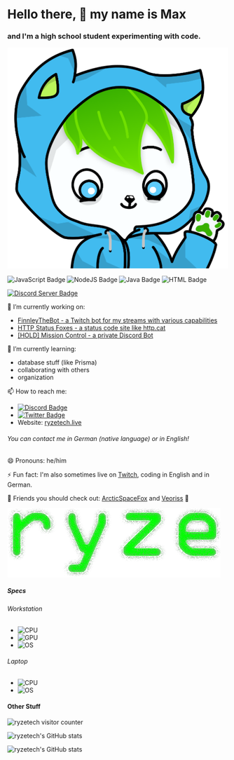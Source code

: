 # Hello there, 👋 my name is Max

### and I'm a high school student experimenting with code.

![my fursona](https://github.com/ryzetech/ryzetech/blob/main/RyzeFoxSmoll.png)

![JavaScript Badge](https://img.shields.io/badge/JavaScript-323330?style=for-the-badge&logo=javascript&logoColor=F7DF1E)
![NodeJS Badge](https://img.shields.io/badge/Node.js-43853D?style=for-the-badge&logo=node.js&logoColor=white)
![Java Badge](https://img.shields.io/badge/Java-ED8B00?style=for-the-badge&logo=java&logoColor=white)
![HTML Badge](https://img.shields.io/badge/HTML5-E34F26?style=for-the-badge&logo=html5&logoColor=white)

[![Discord Server Badge](https://img.shields.io/discord/863684433693245500?label=Join%20my%20Connunty%20Discord%21&logo=Discord&logoColor=white&style=for-the-badge)](https://discord.gg/PFwzfQK6RW)


🔭 I’m currently working on:
- [FinnleyTheBot - a Twitch bot for my streams with various capabilities](https://github.com/ryzetech/finnleythebot)
- [HTTP Status Foxes - a status code site like http.cat](https://httpfox.ryzetech.live/)
- [ [HOLD] Mission Control - a private Discord Bot](https://github.com/ryzetech/Mission-Control)

🌱 I’m currently learning:
- database stuff (like Prisma)
- collaborating with others
- organization

📫 How to reach me:
- [![Discord Badge](https://img.shields.io/badge/Discord-7289DA?style=for-the-badge&logo=discord&logoColor=white)](https://profile.ryzetech.live/)
- [![Twitter Badge](https://img.shields.io/badge/Twitter-1DA1F2?style=for-the-badge&logo=twitter&logoColor=white)](https://twitter.ryzetech.live/)
- Website: [ryzetech.live](https://ryzetech.live/)
###### You can contact me in German (native language) or in English!

😄 Pronouns: he/him

⚡ Fun fact: I'm also sometimes live on [Twitch](https://twitch.ryzetech.live/), coding in English and in German.

🙌 Friends you should check out: [ArcticSpaceFox](https://github.com/ArcticSpaceFox) and [Veoriss](https://github.com/Veoriss) 💚

![Old ryze logo](https://github.com/ryzetech/ryzetech/blob/main/image.png)

##### Specs
###### Workstation
- ![CPU](https://img.shields.io/badge/AMD-Ryzen_5_2600-ED1C24?style=for-the-badge&logo=amd&logoColor=white)
- ![GPU](https://img.shields.io/badge/AMD-Radeon_RX_580-ED1C24?style=for-the-badge&logo=amd&logoColor=white)
- ![OS](https://img.shields.io/badge/Windows-0078D6?style=for-the-badge&logo=windows&logoColor=white)

###### Laptop
- ![CPU](https://img.shields.io/badge/Intel-Dual_Core_Potato-0071C5?style=for-the-badge&logo=intel&logoColor=white)
- ![OS](https://img.shields.io/badge/Ubuntu-E95420?style=for-the-badge&logo=ubuntu&logoColor=white)

#### Other Stuff
![ryzetech visitor counter](https://komarev.com/ghpvc/?username=ryzetech&color=green&style=flat-square&label=Profile+Boops)

![ryzetech's GitHub stats](https://github-readme-stats.vercel.app/api?username=ryzetech&show_icons=true&theme=chartreuse-dark)

![ryzetech's GitHub stats](https://github-readme-stats.vercel.app/api/top-langs/?username=ryzetech&layout=compact&theme=chartreuse-dark)

<!--
**ryzetech/ryzetech** is a ✨ _special_ ✨ repository because its `README.md` (this file) appears on your GitHub profile.

Here are some ideas to get you started:

- 🔭 I’m currently working on ...
- 🌱 I’m currently learning ...
- 👯 I’m looking to collaborate on ...
- 🤔 I’m looking for help with ...
- 💬 Ask me about ...
- 📫 How to reach me: ...
- 😄 Pronouns: ...
- ⚡ Fun fact: ...
-->
